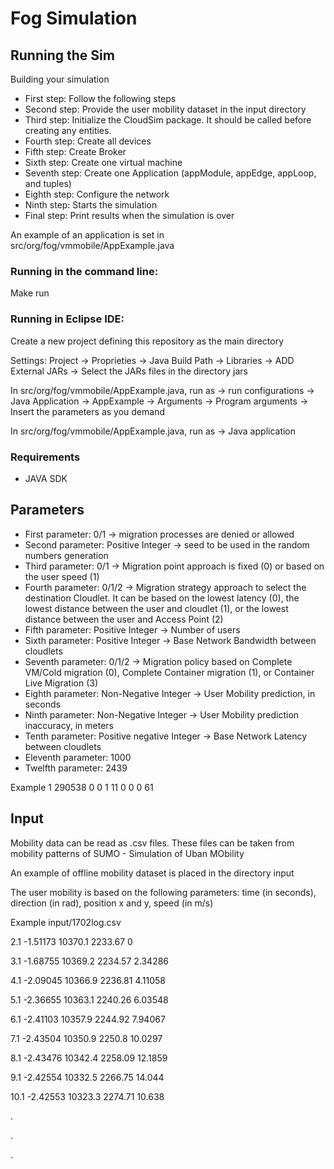 # Fog Simulation

## Running the Sim

Building your simulation
*  First step: Follow the following steps
*  Second step: Provide the user mobility dataset in the input directory
*  Third step: Initialize the CloudSim package. It should be called before creating any entities.
*  Fourth step: Create all devices
*  Fifth step: Create Broker
*  Sixth step: Create one virtual machine
*  Seventh step: Create one Application (appModule, appEdge, appLoop, and tuples)
*  Eighth step: Configure the network
*  Ninth step: Starts the simulation
*  Final step: Print results when the simulation is over

An example of an application is set in src/org/fog/vmmobile/AppExample.java

### Running in the command line:
Make run

### Running in Eclipse IDE:
Create a new project defining this repository as the main directory

Settings: Project -> Proprieties -> Java Build Path -> Libraries -> ADD External JARs -> Select the JARs files in the directory jars

In src/org/fog/vmmobile/AppExample.java, run as -> run configurations -> Java Application -> AppExample -> Arguments -> Program arguments -> Insert the parameters as you demand

In src/org/fog/vmmobile/AppExample.java, run as -> Java application

### Requirements
* JAVA SDK

## Parameters

*  First parameter: 0/1 -> migration processes are denied or allowed
*  Second parameter: Positive Integer -> seed to be used in the random numbers generation
*  Third parameter: 0/1 -> Migration point approach is fixed (0) or based on the user speed (1)
*  Fourth parameter: 0/1/2 -> Migration strategy approach to select the destination Cloudlet. It can be based on the lowest latency (0), the lowest distance between the user and cloudlet (1), or the lowest distance between the user and Access Point (2)
*  Fifth parameter: Positive Integer -> Number of users
*  Sixth parameter: Positive Integer -> Base Network Bandwidth between cloudlets
*  Seventh parameter: 0/1/2 -> Migration policy based on Complete VM/Cold migration (0), Complete Container migration (1), or Container Live Migration (3)
*  Eighth parameter: Non-Negative Integer -> User Mobility prediction, in seconds
*  Ninth parameter: Non-Negative Integer -> User Mobility prediction inaccuracy, in meters
*  Tenth parameter: Positive negative Integer -> Base Network Latency between cloudlets
*  Eleventh parameter: 1000
*  Twelfth parameter: 2439

Example
1 290538 0 0 1 11 0 0 0 61


## Input

Mobility data can be read as .csv files. These files can be taken from mobility patterns of SUMO - Simulation of Uban MObility

An example of offline mobility dataset is placed in the directory input

The user mobility is based on the following parameters: time (in seconds), direction (in rad), position x and y, speed (in m/s)

Example input/1702log.csv 

2.1    -1.51173    10370.1    2233.67    0

3.1    -1.68755    10369.2    2234.57    2.34286

4.1    -2.09045    10366.9    2236.81    4.11058

5.1    -2.36655    10363.1    2240.26    6.03548

6.1    -2.41103    10357.9    2244.92    7.94067

7.1    -2.43504    10350.9    2250.8    10.0297

8.1    -2.43476    10342.4    2258.09    12.1859

9.1    -2.42554    10332.5    2266.75    14.044

10.1    -2.42553    10323.3    2274.71    10.638

.

.

.



